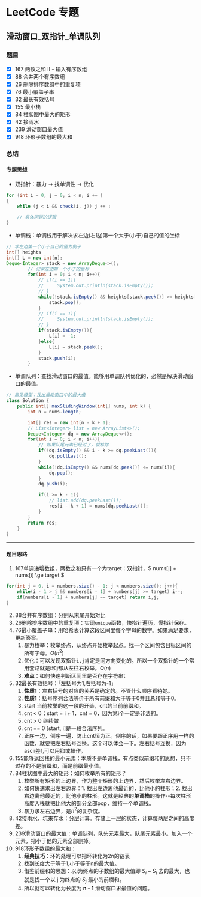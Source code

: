 # LeetCode 专题

## 滑动窗口_双指针_单调队列

### 题目

- [x]  167 两数之和 II - 输入有序数组
- [x]  88 合并两个有序数组
- [x]  26 删除排序数组中的重复项
- [x]  76 最小覆盖子串
- [x]  32 最长有效括号
- [x]  155 最小栈
- [x]  84 柱状图中最大的矩形
- [x]  42 接雨水
- [x]  239 滑动窗口最大值
- [x]  918 环形子数组的最大和

### 总结

#### 专题思想

- 双指针：暴力 -> 找单调性 -> 优化

```java
for (int i = 0, j = 0; i < n; i ++ )
{
    while (j < i && check(i, j)) j ++ ;

    // 具体问题的逻辑
}
```

- 单调栈：单调栈用于解决求左边(右边)第一个大于(小于)自己的值的坐标

```java
// 求左边第一个小于自己的值为例子
int[] heights
int[] L = new int[n];
Deque<Integer> stack = new ArrayDeque<>();
        // 记录左边第一个小于的坐标
        for(int i = 0; i < n; i++){
            // if(i == 1){
            //     System.out.println(stack.isEmpty());
            // }
            while(!stack.isEmpty() && heights[stack.peek()] >= heights[i]){
                stack.pop();
            }
            // if(i == 1){
            //     System.out.println(stack.isEmpty());
            // }
            if(stack.isEmpty()){
                L[i] = -1;
            }else{
                L[i] = stack.peek();
            }
            stack.push(i);
        }

```
- 单调队列：查找滑动窗口的最值。能够用单调队列优化的，必然是解决滑动窗口的最值。

```java
// 常见模型：找出滑动窗口中的最大值
class Solution {
    public int[] maxSlidingWindow(int[] nums, int k) {
        int n = nums.length;

        int[] res = new int[n - k + 1];
        // List<Integer> list = new ArrayList<>();
        Deque<Integer> dq = new ArrayDeque<>();
        for(int i = 0; i < n; i++){
            // 如果队尾元素已经过了，就移除
            if(!dq.isEmpty() && i - k >= dq.peekLast()){
                dq.pollLast();
            }
            while(!dq.isEmpty() && nums[dq.peek()] <= nums[i]){
                dq.pop();
            }
            dq.push(i);

            if(i >= k - 1){
                // list.add(dq.peekLast());
                res[i - k + 1] = nums[dq.peekLast()];
            }
        }
        return res;
    }
}
```
---

#### 题目思路

1. 167单调递增数组，两数之和只有一个为target：双指针，$ nums[j] + nums[i] \ge target $
```java
for(int j = 0, i = numbers.size() - 1; j < numbers.size(); j++){
    while(i - 1 > j && numbers[i - 1] + numbers[j] >= target) i--;
    if(numbers[i - 1] + numbers[j] == target) return i,j;
}
```
2. 88合并有序数组：分别从末尾开始对比
3. 26删除排序数组中的重复项：实现`unique`函数，快指针遍历，慢指针保存。
4. 76最小覆盖子串：用哈希表计算这段区间里每个字母的数字。如果满足要求，更新答案。
   1. 暴力枚举：枚举终点，从终点开始枚举起点。找一个区间包含目标区间的所有字母。$O(n^2)$
   2. 优化：可以发现双指针`i,j`肯定是同方向变化的。所以一个双指针的一个常用套路就是i和j都从左往右枚举。$O(n)$
   3. **难点**：如何快速判断区间里是否存在字符串t
5. 32最长有效括号：「左括号为1,右括号为-1」
   1. **性质1**：左右括号的对应的关系是确定的。不管什么顺序看待她。
   2. **性质1**：括号序列合法等价于所有前缀和大于等于0并且总和等于0。
   3. start 当前枚举的这一段的开头，cnt的当前前缀和。
   4. cnt < 0；start = i + 1，cnt = 0，因为第i个一定是非法的。
   5. cnt > 0 继续做
   6. cnt == 0 [start, i]是一段合法序列。
   7. 正序一边，倒序一遍，防止cnt恒为正。倒序的话，如果要跟正序用一样的函数，就要把左右括号互换。这个可以体会一下。左右括号互换，因为ascii差1,可以用抑或操作。
6. 155能够返回栈的最小元素：本质不是单调栈，有点类似前缀和的思想，只不过存的不是前缀和，而是前缀最小值。
7. 84柱状图中最大的矩形：如何枚举所有的矩形？
   1. 枚举所有矩形的上边界，作为整个矩形的上边界，然后枚举左右边界。
   2. 如何快速求出左右边界：1. 找出左边离他最近的，比他小的柱形；2. 找出右边离他最近的，比他小的柱形。这就是经典的**单调栈**的操作--每次柱形高度入栈就把比他大的部分全部pop，维持一个单调栈。
   3. 暴力求左右边界，是$n^2$的复杂度。
8. 42接雨水，坑来存水：分层计算。存储上一层的状态，计算每两层之间的高度差。
9. 239滑动窗口的最大值：单调队列，队头元素最大，队尾元素最小。加入一个元素，把小于他的元素全部删掉。
10. 918环形子数组的最大和：
    1. **经典技巧**：环的处理可以把环转化为2n的链表
    2. 找到长度大于等于1,小于等于n的最大值。
    3. 借鉴前缀和的思想：以i为终点的子数组的最大值即 $S_i - S_j$ 去的最大，也就是找一个以 j 为终点的 $S_j$ 最小的前缀和。
    4. 所以就可以转化为长度为 **n - 1** 滑动窗口求最值的问题。
